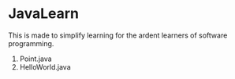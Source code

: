 # JavaLearn
This is made to simplify learning for the ardent learners of software programming.

1. Point.java
2. HelloWorld.java